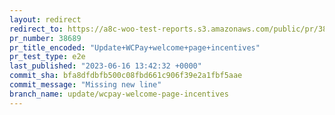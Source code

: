 ```yaml
---
layout: redirect
redirect_to: https://a8c-woo-test-reports.s3.amazonaws.com/public/pr/38689/e2e/index.html
pr_number: 38689
pr_title_encoded: "Update+WCPay+welcome+page+incentives"
pr_test_type: e2e
last_published: "2023-06-16 13:42:32 +0000"
commit_sha: bfa8dfdbfb500c08fbd661c906f39e2a1fbf5aae
commit_message: "Missing new line"
branch_name: update/wcpay-welcome-page-incentives
---
```

